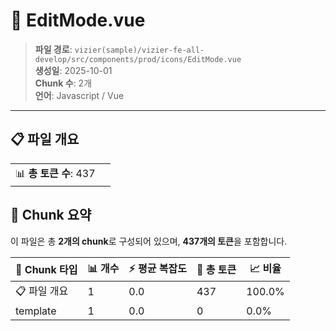 # 📄 EditMode.vue

> **파일 경로**: `vizier(sample)/vizier-fe-all-develop/src/components/prod/icons/EditMode.vue`  
> **생성일**: 2025-10-01  
> **Chunk 수**: 2개  
> **언어**: Javascript / Vue
---


## 📋 파일 개요

| | |
|--|--|
| 📊 **총 토큰 수**: 437 |  |






## 🧩 Chunk 요약

이 파일은 총 **2개의 chunk**로 구성되어 있으며, **437개의 토큰**을 포함합니다.

| 🧩 Chunk 타입 | 📊 개수 | ⚡ 평균 복잡도 | 📝 총 토큰 | 📈 비율 |
|---------------|--------|-------------|----------|--------|
| 📋 파일 개요 | 1 | 0.0 | 437 | 100.0% |
| template | 1 | 0.0 | 0 | 0.0% |

